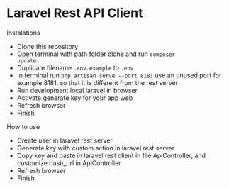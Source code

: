 # Laravel Rest API Client

Instalations
- Clone this repository
- Open terminal with path folder clone and run
<code>composer update</code>
- Duplicate filename <code>.env.example</code> to <code>.env</code>
- In terminal run <code>php artisan serve --port 8181</code> use an unused port for example 8181, so that it is different from the rest server
- Run development local laravel in browser
- Activate generate key for your app web
- Refresh browser
- Finish


How to use
- Create user in laravel rest server
- Generate key with custom action in laravel rest server
- Copy key and paste in laravel rest client in file ApiController, and customize bash_url in ApiController 
- Refresh browser
- Finish
